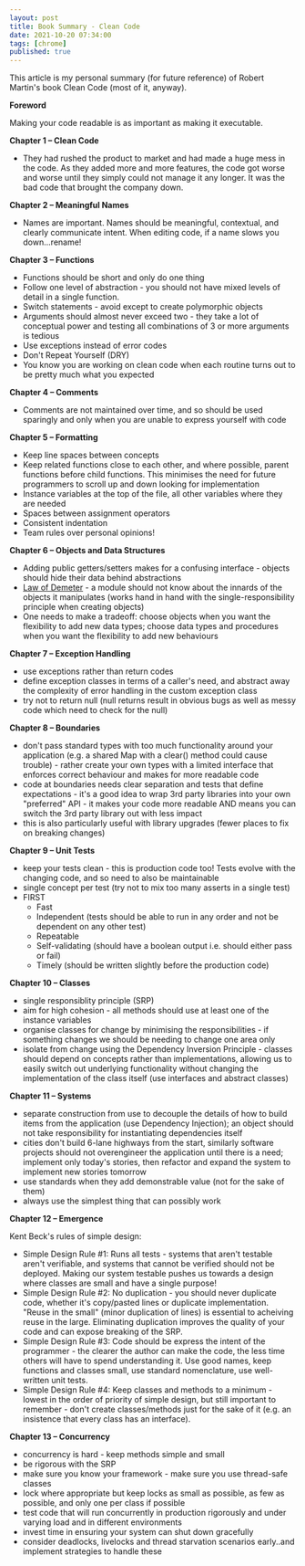 ```yaml
---
layout: post
title: Book Summary - Clean Code
date: 2021-10-20 07:34:00
tags: [chrome]
published: true
---
```


This article is my personal summary (for future reference) of Robert Martin's book Clean Code (most of it, anyway).

**Foreword**

Making your code readable is as important as making it executable.

**Chapter 1 – Clean Code**

- They had rushed the product to market and had made a huge mess in the code. As they added more and more features, the code got worse and worse until they simply could not manage it any longer. It was the bad code that brought the company down.

**Chapter 2 – Meaningful Names**

- Names are important. Names should be meaningful, contextual, and clearly communicate intent. When editing code, if a name slows you down...rename!

**Chapter 3 – Functions**

- Functions should be short and only do one thing
- Follow one level of abstraction - you should not have mixed levels of detail in a single function.
- Switch statements - avoid except to create polymorphic objects
- Arguments should almost never exceed two - they take a lot of conceptual power and testing all combinations of 3 or more arguments is tedious
- Use exceptions instead of error codes
- Don't Repeat Yourself (DRY)
- You know you are working on clean code when each routine turns out to be pretty much what you expected

**Chapter 4 – Comments**

- Comments are not maintained over time, and so should be used sparingly and only when you are unable to express yourself with code

**Chapter 5 – Formatting**

- Keep line spaces between concepts
- Keep related functions close to each other, and where possible, parent functions before child functions. This minimises the need for future programmers to scroll up and down looking for implementation
- Instance variables at the top of the file, all other variables where they are needed
- Spaces between assignment operators
- Consistent indentation
- Team rules over personal opinions!

**Chapter 6 – Objects and Data Structures**

- Adding public getters/setters makes for a confusing interface - objects should hide their data behind abstractions
- [Law of Demeter](https://en.wikipedia.org/wiki/Law_of_Demeter) - a module should not know about the innards of the objects it manipulates (works hand in hand with the single-responsibility principle when creating objects)
- One needs to make a tradeoff: choose objects when you want the flexibility to add new data types; choose data types and procedures when you want the flexibility to add new behaviours

**Chapter 7 – Exception Handling**

- use exceptions rather than return codes
- define exception classes in terms of a caller's need, and abstract away the complexity of error handling in the custom exception class
- try not to return null (null returns result in obvious bugs as well as messy code which need to check for the null)

**Chapter 8 – Boundaries**

- don't pass standard types with too much functionality around your application (e.g. a shared Map with a clear() method could cause trouble) - rather create your own types with a limited interface that enforces correct behaviour and makes for more readable code
- code at boundaries needs clear separation and tests that define expectations - it's a good idea to wrap 3rd party libraries into your own "preferred" API - it makes your code more readable AND means you can switch the 3rd party library out with less impact
- this is also particularly useful with library upgrades (fewer places to fix on breaking changes)

**Chapter 9 – Unit Tests**

- keep your tests clean - this is production code too! Tests evolve with the changing code, and so need to also be maintainable
- single concept per test (try not to mix too many asserts in a single test)
- FIRST
	- Fast
	- Independent (tests should be able to run in any order and not be dependent on any other test)
	- Repeatable
	- Self-validating (should have a boolean output i.e. should either pass or fail)
	- Timely (should be written slightly before the production code)

**Chapter 10 – Classes**

- single responsiblity principle (SRP)
- aim for high cohesion - all methods should use at least one of the instance variables
- organise classes for change by minimising the responsibilities - if something changes we should be needing to change one area only
- isolate from change using the Dependency Inversion Principle - classes should depend on concepts rather than implementations, allowing us to easily switch out underlying functionality without changing the implementation of the class itself (use interfaces and abstract classes)

**Chapter 11 – Systems**

- separate construction from use to decouple the details of how to build items from the application (use Dependency Injection); an object should not take responsibility for instantiating dependencies itself
- cities don't build 6-lane highways from the start, similarly software projects should not overengineer the application until there is a need; implement only today's stories, then refactor and expand the system to implement new stories tomorrow
- use standards when they add demonstrable value (not for the sake of them)
- always use the simplest thing that can possibly work

**Chapter 12 – Emergence**

Kent Beck's rules of simple design:

- Simple Design Rule #1: Runs all tests - systems that aren't testable aren't verifiable, and systems that cannot be verified should not be deployed. Making our system testable pushes us towards a design where classes are small and have a single purpose!
- Simple Design Rule #2: No duplication - you should never duplicate code, whether it's copy/pasted lines or duplicate implementation. "Reuse in the small" (minor duplication of lines) is essential to acheiving reuse in the large. Eliminating duplication improves the quality of your code and can expose breaking of the SRP.
- Simple Design Rule #3: Code should be express the intent of the programmer - the clearer the author can make the code, the less time others will have to spend understanding it. Use good names, keep functions and classes small, use standard nomenclature, use well-written unit tests.
- Simple Design Rule #4: Keep classes and methods to a minimum - lowest in the order of priority of simple design, but still important to remember - don't create classes/methods just for the sake of it (e.g. an insistence that every class has an interface).

**Chapter 13 – Concurrency**

- concurrency is hard - keep methods simple and small
- be rigorous with the SRP
- make sure you know your framework - make sure you use thread-safe classes
- lock where appropriate but keep locks as small as possible, as few as possible, and only one per class if possible
- test code that will run concurrently in production rigorously and under varying load and in different environments
- invest time in ensuring your system can shut down gracefully
- consider deadlocks, livelocks and thread starvation scenarios early..and implement strategies to handle these


	
